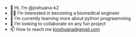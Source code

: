 - 👋 Hi, I’m @joshuana-k2
- 👩‍🔬 I’m interested in becoming a biomedical engineer
- 🐍 I’m currently learning more about python progreamming 
- 💞️ I’m looking to collaborate on any fun project
- 📫 How to reach me kjoshuana@gmail.com

<!---
joshuana-k2/joshuana-k2 is a ✨ special ✨ repository because its `README.md` (this file) appears on your GitHub profile.
You can click the Preview link to take a look at your changes.
--->
